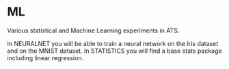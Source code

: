 # ML

Various statistical and Machine Learning experiments in ATS.

In NEURALNET you will be able to train a neural network on the Iris dataset and on the MNIST dataset. In STATISTICS you will find a base stats package including linear regression.
